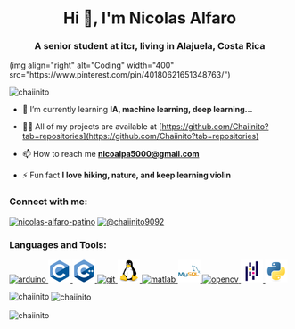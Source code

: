 <h1 align="center">Hi 👋, I'm Nicolas Alfaro</h1>
<h3 align="center">A senior student at itcr, living in Alajuela, Costa Rica</h3>
(img align="right" alt="Coding" width="400" src="https://www.pinterest.com/pin/40180621651348763/")

<p align="left"> <img src="https://komarev.com/ghpvc/?username=chaiinito&label=Profile%20views&color=0e75b6&style=flat" alt="chaiinito" /> </p>

- 🌱 I’m currently learning **IA, machine learning, deep learning...**

- 👨‍💻 All of my projects are available at [https://github.com/Chaiinito?tab=repositories](https://github.com/Chaiinito?tab=repositories)

- 📫 How to reach me **nicoalpa5000@gmail.com**

- ⚡ Fun fact **I love hiking, nature, and keep learning violin**

<h3 align="left">Connect with me:</h3>
<p align="left">
<a href="https://linkedin.com/in/nicolasalfaropatino" target="blank"><img align="center" src="https://raw.githubusercontent.com/rahuldkjain/github-profile-readme-generator/master/src/images/icons/Social/linked-in-alt.svg" alt="nicolas-alfaro-patino" height="30" width="40" /></a>
<a href="https://www.youtube.com/c/chaiinito9092" target="blank"><img align="center" src="https://raw.githubusercontent.com/rahuldkjain/github-profile-readme-generator/master/src/images/icons/Social/youtube.svg" alt="@chaiinito9092" height="30" width="40" /></a>
</p>

<h3 align="left">Languages and Tools:</h3>
<p align="left"> <a href="https://www.arduino.cc/" target="_blank" rel="noreferrer"> <img src="https://cdn.worldvectorlogo.com/logos/arduino-1.svg" alt="arduino" width="40" height="40"/> </a> <a href="https://www.cprogramming.com/" target="_blank" rel="noreferrer"> <img src="https://raw.githubusercontent.com/devicons/devicon/master/icons/c/c-original.svg" alt="c" width="40" height="40"/> </a> <a href="https://www.w3schools.com/cpp/" target="_blank" rel="noreferrer"> <img src="https://raw.githubusercontent.com/devicons/devicon/master/icons/cplusplus/cplusplus-original.svg" alt="cplusplus" width="40" height="40"/> </a> <a href="https://git-scm.com/" target="_blank" rel="noreferrer"> <img src="https://www.vectorlogo.zone/logos/git-scm/git-scm-icon.svg" alt="git" width="40" height="40"/> </a> <a href="https://www.linux.org/" target="_blank" rel="noreferrer"> <img src="https://raw.githubusercontent.com/devicons/devicon/master/icons/linux/linux-original.svg" alt="linux" width="40" height="40"/> </a> <a href="https://www.mathworks.com/" target="_blank" rel="noreferrer"> <img src="https://upload.wikimedia.org/wikipedia/commons/2/21/Matlab_Logo.png" alt="matlab" width="40" height="40"/> </a> <a href="https://www.mysql.com/" target="_blank" rel="noreferrer"> <img src="https://raw.githubusercontent.com/devicons/devicon/master/icons/mysql/mysql-original-wordmark.svg" alt="mysql" width="40" height="40"/> </a> <a href="https://opencv.org/" target="_blank" rel="noreferrer"> <img src="https://www.vectorlogo.zone/logos/opencv/opencv-icon.svg" alt="opencv" width="40" height="40"/> </a> <a href="https://pandas.pydata.org/" target="_blank" rel="noreferrer"> <img src="https://raw.githubusercontent.com/devicons/devicon/2ae2a900d2f041da66e950e4d48052658d850630/icons/pandas/pandas-original.svg" alt="pandas" width="40" height="40"/> </a> <a href="https://www.python.org" target="_blank" rel="noreferrer"> <img src="https://raw.githubusercontent.com/devicons/devicon/master/icons/python/python-original.svg" alt="python" width="40" height="40"/> </a> </p>

<p><img align="left" src="https://github-readme-stats.vercel.app/api/top-langs?username=chaiinito&show_icons=true&locale=en&layout=compact" alt="chaiinito" /></p>

<p>&nbsp;<img align="center" src="https://github-readme-stats.vercel.app/api?username=chaiinito&show_icons=true&locale=en" alt="chaiinito" /></p>

<p><img align="center" src="https://github-readme-streak-stats.herokuapp.com/?user=chaiinito&" alt="chaiinito" /></p>
